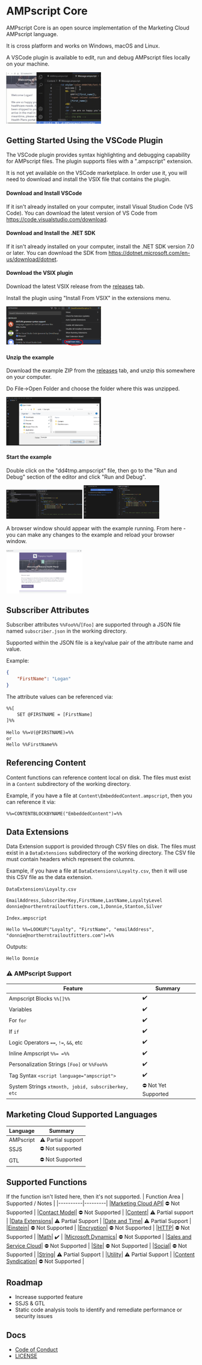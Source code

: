 # AMPscript Core

AMPscript Core is an open source implementation of the Marketing Cloud AMPscript language.

It is cross platform and works on Windows, macOS and Linux.

A VSCode plugin is available to edit, run and debug AMPscript files locally on your machine.

<img src="docs/img/welcome.gif" alt="VSCode Plugin" width="50%"/>

## Getting Started Using the VSCode Plugin

The VSCode plugin provides syntax highlighting and debugging capability for AMPscript files.
The plugin supports files with a ".ampscript" extension.

It is not yet available on the VSCode marketplace. In order use it, you will need to download and install the VSIX file that contains the plugin.

#### Download and Install VSCode

If it isn't already installed on your computer, install Visual Studion Code (VS Code). You can download the latest version of VS Code from https://code.visualstudio.com/download.

#### Download and Install the .NET SDK

If it isn't already installed on your computer, install the .NET SDK version 7.0 or later. You can download the SDK from https://dotnet.microsoft.com/en-us/download/dotnet.

#### Download the VSIX plugin

Download the latest VSIX release from the [releases](https://github.com/SalesforceLabs/ampscript-core/releases) tab.

Install the plugin using "Install From VSIX" in the extensions menu.

<img src="docs/img/install-vsix.png" alt="Install From VSIX" width="50%"/>

#### Unzip the example

Download the example ZIP from the [releases](https://github.com/SalesforceLabs/ampscript-core/releases) tab, and unzip this somewhere on your computer.

Do File->Open Folder and choose the folder where this was unzipped.

<img src="docs/img/open-folder.png" alt="Open Example Folder" width="50%"/>

#### Start the example

Double click on the "dd4tmp.ampscript" file, then go to the "Run and Debug" section of the editor and click "Run and Debug".

<img src="docs/img/open-file.png" alt="Open Root File" width="40%"/> <img src="docs/img/run-and-debug.png" alt="Open Root File" width="40%"/>

A browser window should appear with the example running. From here - you can make any changes to the example and reload your browser window.

<img src="docs/img/example-running.png" alt="Example Running" width="40%"/>

## Subscriber Attributes

Subscriber attributes `%%Foo%%`/`[Foo]` are supported through a JSON file named `subscriber.json` in the working directory.

Supported within the JSON file is a key/value pair of the attribute name and value.

Example:

```json
{
    "FirstName": "Logan"
}
```

The attribute values can be referenced via:

```ampscript
%%[
    SET @FIRSTNAME = [FirstName]
]%%

Hello %%=V(@FIRSTNAME)=%%
or
Hello %%FirstName%%
```

## Referencing Content

Content functions can reference content local on disk. The files must exist in a `Content` subdirectory of the working directory.

Example, if you have a file at `Content\EmbeddedContent.ampscript`, then you can reference it via:

```ampscript
%%=CONTENTBLOCKBYNAME("EmbeddedContent")=%%
```

## Data Extensions

Data Extension support is provided through CSV files on disk. The files must exist in a `DataExtensions` subdirectory of the working directory. The CSV file must contain headers which represent the columns.

Example, if you have a file at `DataExtensions\Loyalty.csv`, then it will use this CSV file as the data extension.

`DataExtensions\Loyalty.csv`

```csv
EmailAddress,SubscriberKey,FirstName,LastName,LoyaltyLevel
donnie@northerntrailoutfitters.com,1,Donnie,Stanton,Silver
```

`Index.ampscript`

```ampscript
Hello %%=LOOKUP("Loyalty", "FirstName", "emailAddress", "donnie@northerntrailoutfitters.com")=%%
```

Outputs:

```ampscript
Hello Donnie
```

### ⚠️ AMPscript Support

| Feature                                             | Summary              |
| --------------------------------------------------- | -------------------- |
| Ampscript Blocks `%%[]%%`                           | ✔️                   |
| Variables                                           | ✔️                   |
| For `for`                                           | ✔️                   |
| If `if`                                             | ✔️                   |
| Logic Operators `==`, `!=`, `&&`, etc               | ✔️                   |
| Inline Ampscript `%%= =%%`                          | ✔️                   |
| Personalization Strings `[Foo]` or `%%Foo%%`        | ✔️                   |
| Tag Syntax `<script language="ampscript">`          | ✔️                   |
| System Strings `xtmonth, jobid, subscriberkey, etc` | ⛔ Not Yet Supported |

## Marketing Cloud Supported Languages

| Language  | Summary            |
| --------- | ------------------ |
| AMPscript | ⚠️ Partial support |
| SSJS      | ⛔ Not supported   |
| GTL       | ⛔ Not Supported   |

## Supported Functions

If the function isn't listed here, then it's not supported.
| Function Area | Supported / Notes |
|----------|---------|
|[Marketing Cloud API](https://ampscript.guide/marketing-cloud-api-functions/)| ⛔ Not Supported |
|[Contact Model](https://ampscript.guide/content-model-functions/)| ⛔ Not Supported |
|[Content](https://ampscript.guide/content-functions/)| ⚠️ Partial support |
|[Data Extensions](https://ampscript.guide/data-extension-functions/)| ⚠️ Partial Support |
|[Date and Time](https://ampscript.guide/date-and-time-functions/)| ⚠️ Partial Support |
|[Einstein](https://ampscript.guide/einstein-email-recommendation-functions/)| ⛔ Not Supported |
|[Encryption](https://ampscript.guide/encryption-and-encoding-functions/)| ⛔ Not Supported |
|[HTTP](https://ampscript.guide/http-functions/)| ⛔ Not Supported |
|[Math](https://ampscript.guide/math-functions/)| ✔️ |
|[Microsoft Dynamics](https://ampscript.guide/microsoft-dynamics-crm-functions/)| ⛔ Not Supported |
|[Sales and Service Cloud](https://ampscript.guide/sales-and-service-cloud-functions/)| ⛔ Not Supported |
|[Site](https://ampscript.guide/site-based-functions/)| ⛔ Not Supported |
|[Social](https://ampscript.guide/social-functions/)| ⛔ Not Supported |
|[String](https://ampscript.guide/string-functions/)| ⚠️ Partial Support |
|[Utility](https://ampscript.guide/utility-functions/)| ⚠️ Partial Support |
|[Content Syndication](https://ampscript.guide/content-syndication/)| ⛔ Not Supported |

## Roadmap

-   Increase supported feature
-   SSJS & GTL
-   Static code analysis tools to identify and remediate performance or security issues

## Docs

-   [Code of Conduct](./CODE_OF_CONDUCT.md)
-   [LICENSE](./LICENSE)
